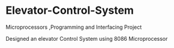 # Elevator-Control-System
Microprocessors ,Programming and Interfacing Project

Designed an elevator Control System using 8086 Microprocessor
